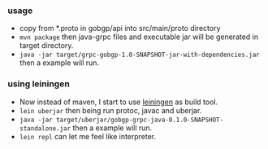 ### usage

- copy from *.proto in gobgp/api into src/main/proto directory
- `mvn package` then java-grpc files and executable jar will be generated in target directory.
- `java -jar target/grpc-gobgp-1.0-SNAPSHOT-jar-with-dependencies.jar` then a example will run.

### using leiningen

- Now instead of maven, I start to use [leiningen](https://leiningen.org/) as build tool.
- `lein uberjar` then being run protoc, javac and uberjar.      
- `java -jar target/uberjar/gobgp-grpc-java-0.1.0-SNAPSHOT-standalone.jar` then a example will run.
- `lein repl` can let me feel like interpreter.

